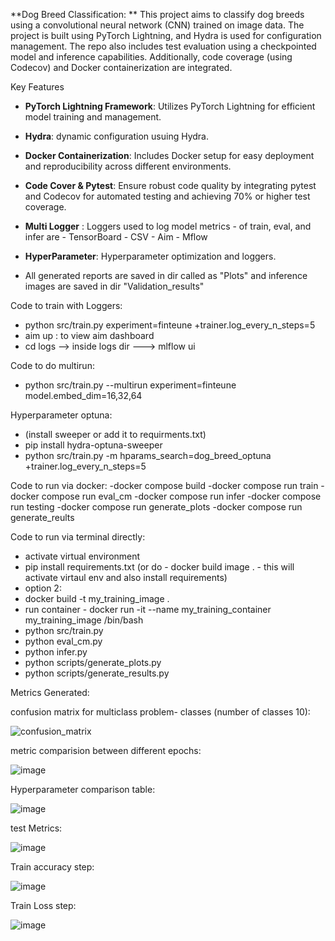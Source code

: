 **Dog Breed Classification: 
**
This project aims to classify dog breeds using a convolutional neural network (CNN) trained on image data. The project is built using PyTorch Lightning, and Hydra is used for configuration management. The repo also includes test evaluation using a checkpointed model and inference capabilities. Additionally, code coverage (using Codecov) and Docker containerization are integrated.

Key Features

- **PyTorch Lightning Framework**: Utilizes PyTorch Lightning for efficient model training and management.
- **Hydra**: dynamic configuration usuing Hydra.
- **Docker Containerization**: Includes Docker setup for easy deployment and reproducibility across different environments.
- **Code Cover & Pytest**: Ensure robust code quality by integrating pytest and Codecov for automated testing and achieving 70% or higher test coverage.
- **Multi Logger** : Loggers used to log model metrics - of train, eval, and infer are
                    - TensorBoard
                    - CSV
                    - Aim
                    - Mflow

- **HyperParameter**: Hyperparameter optimization and loggers.
- All generated reports are saved in dir called as "Plots" and inference images are saved in dir "Validation_results"

Code to train with Loggers:
- python src/train.py experiment=finteune +trainer.log_every_n_steps=5
- aim up : to view aim dashboard
- cd logs --> inside logs dir ---> mlflow ui

Code to do multirun:
- python src/train.py --multirun experiment=finteune model.embed_dim=16,32,64

Hyperparameter  optuna: 
- (install sweeper or add it to requirments.txt)
- pip install hydra-optuna-sweeper
- python src/train.py -m hparams_search=dog_breed_optuna +trainer.log_every_n_steps=5


Code to run via docker: 
-docker compose build
-docker compose run train
-docker compose run eval_cm
-docker compose run infer
-docker compose run testing 
-docker compose run generate_plots
-docker compose run generate_reults


Code to run via terminal directly:
- activate virtual environment
- pip install requirements.txt (or do - docker build image . - this will activate virtaul env and also install requirements)
- option 2: 
- docker build -t my_training_image .
- run container - docker run -it --name my_training_container my_training_image /bin/bash
- python src/train.py
- python eval_cm.py
- python infer.py
- python scripts/generate_plots.py
- python scripts/generate_results.py 


Metrics Generated: 

confusion matrix for multiclass problem- classes (number of classes 10): 

![confusion_matrix](https://github.com/user-attachments/assets/21bc02ff-f328-4d01-b442-89d7d9442e55)




metric comparision between different epochs:

![image](https://github.com/user-attachments/assets/0a75fe4a-71e1-4e94-a6b6-dbddecfa3852)




Hyperparameter comparison table:

![image](https://github.com/user-attachments/assets/fbf471b6-1b14-47cc-a80c-21718617252a)


test Metrics:

![image](https://github.com/user-attachments/assets/f9c1a8f1-2d24-4ad3-9a02-562faf881941)



Train accuracy step: 

![image](https://github.com/user-attachments/assets/6ecdf054-ab7f-4208-93bf-ab69545cc4bb)



Train Loss step:


![image](https://github.com/user-attachments/assets/efef0960-f27a-4f44-8e9f-701bc5c670e4)




